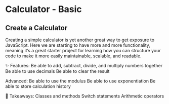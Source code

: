 # Calculator - Basic

## Create a Calculator

Creating a simple calculator is yet another great way to get exposure to JavaScript. Here we are starting to have more and more functionality, meaning it’s a great starter project for learning how you can structure your code to make it more easily maintainable, scalable, and readable.

✨ Features:
Be able to add, subtract, divide, and multiply numbers together
Be able to use decimals
Be able to clear the result

Advanced:
Be able to use the modulus
Be able to use exponentiation
Be able to store calculation history

🧠 Takeaways:
Classes and methods
Switch statements
Arithmetic operators
